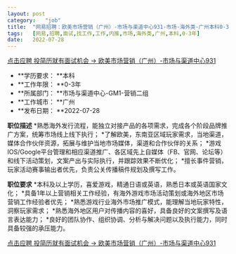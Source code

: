 ```yaml
---
layout:	post
category:	"job"
title:	"网易招聘：欧美市场营销（广州）-市场与渠道中心931-市场-海外类-广州本科0-3年"
tags:	[网易,招聘,面试,找工作,工作,内推,市场,海外类,广州,本科,0-3年]
date:	2022-07-28
---
```


[点击应聘 投简历就有面试机会 -> 欧美市场营销（广州）-市场与渠道中心931](http://mobile.bole.netease.com/bole/boleDetail?id=38865&employeeId=346f03c3cda5f04c&key=all)



- **学历要求： **本科
- **工作年限： **0-3年
- **所属部门： **市场与渠道中心-GM1-营销二组
- **工作城市： **广州
- **发布日期： **2022-07-28



**职位描述**
*熟悉海外发行流程，能独立对接产品的各项需求，完成各个阶段品牌推广方案，统筹市场线上线下执行； 
*了解欧美，东南亚区域玩家需求，当地渠道，媒体合作伙伴资源，拓展与维护当地市场媒体，渠道和合作伙伴的关系；
*游戏IOS/Google平台管理和相应渠道推广、各区域先上自媒体（FB、官网、论坛等）和线下活动策划，文案产出与实际执行，并跟踪效果不断优化；
*擅长事件营销，玩家活动赛事输出者优先，负责公关传播稿件规划及撰写工作。



**职位要求**
*本科及以上学历，喜爱游戏，精通日语或英语，熟悉日本或英语国家文化；
*具备1年以上营销相关工作经验，有海外游戏市场活动策划或海外地区市场营销工作经验者优先；
*熟悉游戏行业海外市场推广模式，能理解当地玩家特性，洞察玩家需求；
*熟悉海外地区用户对传播内容的喜好，具备良好的文案撰写及语言表达能力；
*良好的团队协作、组织协调、分析与解决问题以及执行能力，同时具备较强的承压能力。



[点击应聘 投简历就有面试机会 -> 欧美市场营销（广州）-市场与渠道中心931](http://mobile.bole.netease.com/bole/boleDetail?id=38865&employeeId=346f03c3cda5f04c&key=all)